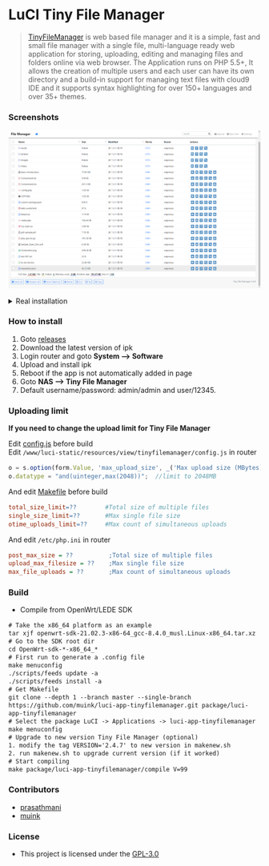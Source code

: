 # LuCI Tiny File Manager
> [TinyFileManager][] is web based file manager and it is a simple, fast and small file manager with a single file, multi-language ready web application for storing, uploading, editing and managing files and folders online via web browser. The Application runs on PHP 5.5+, It allows the creation of multiple users and each user can have its own directory and a build-in support for managing text files with cloud9 IDE and it supports syntax highlighting for over 150+ languages and over 35+ themes.

### Screenshots

![demo](example/demo.png "demo")  

<details><summary>Real installation</summary>
<img src="example/root.png"/>
<img src="example/localfeeds.png"/>
<img src="example/pictute.png"/>
<img src="example/video.png"/>
</details>

### How to install

1. Goto [releases](https://github.com/muink/luci-app-tinyfilemanager/tree/releases)
2. Download the latest version of ipk
3. Login router and goto **System --> Software**
4. Upload and install ipk
5. Reboot if the app is not automatically added in page
6. Goto **NAS --> Tiny File Manager**
7. Default username/password: admin/admin and user/12345.

### Uploading limit

**If you need to change the upload limit for Tiny File Manager**

Edit [config.js](htdocs/luci-static/resources/view/tinyfilemanager/config.js) before build  
Edit `/www/luci-static/resources/view/tinyfilemanager/config.js` in router  
```javascript
o = s.option(form.Value, 'max_upload_size', _('Max upload size (MBytes)'));
o.datatype = "and(uinteger,max(2048))";  //limit to 2048MB
```
And edit [Makefile](Makefile) before build  
```makefile
total_size_limit=??        #Total size of multiple files
single_size_limit=??       #Max single file size
otime_uploads_limit=??     #Max count of simultaneous uploads
```
And edit `/etc/php.ini` in router 
```ini
post_max_size = ??          ;Total size of multiple files
upload_max_filesize = ??    ;Max single file size
max_file_uploads = ??       ;Max count of simultaneous uploads
```

### Build

- Compile from OpenWrt/LEDE SDK

```
# Take the x86_64 platform as an example
tar xjf openwrt-sdk-21.02.3-x86-64_gcc-8.4.0_musl.Linux-x86_64.tar.xz
# Go to the SDK root dir
cd OpenWrt-sdk-*-x86_64_*
# First run to generate a .config file
make menuconfig
./scripts/feeds update -a
./scripts/feeds install -a
# Get Makefile
git clone --depth 1 --branch master --single-branch https://github.com/muink/luci-app-tinyfilemanager.git package/luci-app-tinyfilemanager
# Select the package LuCI -> Applications -> luci-app-tinyfilemanager
make menuconfig
# Upgrade to new version Tiny File Manager (optional)
1. modify the tag VERSION='2.4.7' to new version in makenew.sh
2. run makenew.sh to upgrade current version (if it worked)
# Start compiling
make package/luci-app-tinyfilemanager/compile V=99
```

### Contributors

- [prasathmani](https://tinyfilemanager.github.io)
- [muink](https://github.com/muink)

[TinyFileManager]: https://github.com/prasathmani/tinyfilemanager

### License

- This project is licensed under the [GPL-3.0](https://www.gnu.org/licenses/gpl-3.0.html)
